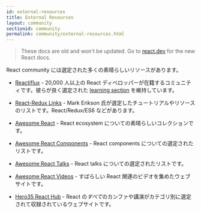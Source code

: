 ```yaml
---
id: external-resources
title: External Resources
layout: community
sectionid: community
permalink: community/external-resources.html
---
```


<div class="scary">

> These docs are old and won't be updated. Go to [react.dev](https://react.dev/) for the new React docs.

</div>

React community には選定された多くの素晴らしいリソースがあります。

- [Reactiflux](https://www.reactiflux.com/) - 20,000 人以上の React ディベロッパーが在籍するコミュニティです。彼らが良く選定された [learning section](https://www.reactiflux.com/learning/) を維持しています。

- [React-Redux Links](https://github.com/markerikson/react-redux-links) - Mark Erikson 氏が選定したチュートリアルやリソースのリストです。React/Redux/ES6 などがあります。

- [Awesome React](https://github.com/enaqx/awesome-react) - React ecosystem についての素晴らしいコレクションです。

- [Awesome React Components](https://github.com/brillout/awesome-react-components) - React components についての選定されたリストです。

- [Awesome React Talks](https://github.com/tiaanduplessis/awesome-react-talks) - React talks についての選定されたリストです。

- [Awesome React Videos](https://www.awesomereact.com) - すばらしい React 関連のビデオを集めたウェブサイトです。

- [Hero35 React Hub](https://hero35.com/topic/react) - React の*すべて*のカンファや講演がカテゴリ別に選定されて収録されているウェブサイトです。
